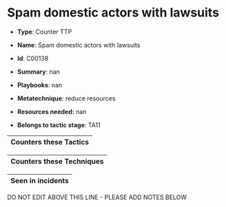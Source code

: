 # Spam domestic actors with lawsuits

* **Type**: Counter TTP

* **Name**: Spam domestic actors with lawsuits

* **Id**: C00138

* **Summary**: nan

* **Playbooks**: nan

* **Metatechnique**: reduce resources

* **Resources needed:** nan

* **Belongs to tactic stage**: TA11


| Counters these Tactics |
| ---------------------- |



| Counters these Techniques |
| ------------------------- |



| Seen in incidents |
| ----------------- |


DO NOT EDIT ABOVE THIS LINE - PLEASE ADD NOTES BELOW